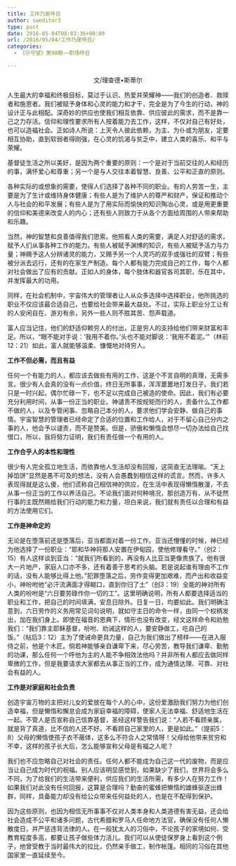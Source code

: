 ```yaml
---
title: 工作乃是呼召
author: sweditor3
type: post
date: 2016-05-04T08:03:36+00:00
url: /2016/05/04/工作乃是呼召/
categories:
  - 《＠守望》第90期——职场呼召

---
```

<p style="text-align: center;">
  文/理查德&bull;斯蒂尔
</p>

人生最大的幸福和终极目标，莫过于认识、热爱并荣耀神&mdash;&mdash;我们的创造者、救赎者和施恩者。我们被赋予身体和心灵的能力和才干，完全是为了今生的行动，神的设计正与此相配。深奇妙的供应也使我们相互依靠、供应彼此的需求，而不是靠一己之力存活。信仰和理性要求所有人按着能力去工作，这样，不仅对自己有好处，也可以造福社会。正如诗人所说：上天令人彼此依赖，为主、为仆或为朋友，定要相互协助，直到软弱者得刚强，在心灵的饥渴与贫乏中，建立人类的喜乐、和平与荣耀。&nbsp; 

基督徒生活之所以美好，是因为两个重要的原则：一个是对于当前交往的人和经历的事，满怀爱心和尊重；另一个是与人交往本着智慧、良善、公平和正直的原则。 

各种实际的或想象的需要，使得人们选择了各种不同的职业。有的人劳苦一生，主要是为了生计或维持身体健康；有些人是为了维护人的尊严和财产，保证和推动个人与社会的和平发展；有些人是为了用实际而愉快的知识陶冶心灵，或是用更重要的信仰和美德来改变人的内心；还有些人则致力于从各个方面给周围的人带来帮助和乐趣。 

当然，神的智慧和良善值得我们思索。他照看人类的需要，满足人对舒适的需求，赋予人们从事各种工作的能力。有些人被赋予渊博的知识，有些人被赋予活力与力量；神赐予这人分辨诸灵的能力，又赐予另一个人灵巧的双手或强壮的双臂；有些被分派去远行，还有的在家生产制造。每个人都有能力完成自己的工作，每个人都对社会做出了应有的贡献。正如人的身体，每个肢体和器官各司其职，乐在其中，并发挥最大的功用。&nbsp; 

同样，在社会机制中，宇宙伟大的管理者让人从众多选择中选择职业，他所挑选的职业不仅应该最合适自己，也要给社会带来最大益处。不过，实际上职业分工让有的人安闲自在、游刃有余，另外一些人则不胜其苦、怨声载道。 

富人应当记住，他们的舒适仰赖穷人的付出，正是穷人的支持给他们带来财富和丰足。所以，&ldquo;眼不能对手说：&lsquo;我用不着你。&rsquo;头也不能对脚说：&lsquo;我用不着泥。&rsquo;&rdquo;（林前12：21）如此，富人就能够温柔、慷慨地对待穷人。 

**工作不但必需，而且有益** 

任何一个有能力的人，都应该去做些有用的工作，这是个不言自明的真理，无需多言。很少有人会真的没有一点价值，终日无所事事，浑浑噩噩地打发日子。我们若只是一时兴起，偶尔忙碌一下，也不足以完成自己被造的使命。因此，我们有必要充分利用时间，从事一份正当的职业。神谴责不按规矩而行的人，责备什么工作都不做的人，以及专管闲事、忽略自己本分的人，要求他们学会安静、做自己的事情。宇宙智慧的管理者已经命定了合适的位置和工作给人，对于不留心自己分内之事的人，他会予以谴责，而不是赞美。但是，骄傲和懒惰会想尽一切办法给自己找借口，所以，我将努力证明，我们有责任做一个有用的人。 

**工作合乎人的本性和理性&nbsp;** 

很少有人完全孤立地生活，而依靠他人生活却没有回报，这简直无法理喻。&ldquo;天上掉馅饼&rdquo;显然是愚不可及的想法，没有人会愚蠢到相信这样的谎言。然而，许多人表现得就是这么傻，他们谎称自己相信神的供应，在生活中表现得懒惰散漫，不去从事一份正当的工作以养活自己。不论我们面对何种境况，那创造万有、从不徒然行事的主既然赐给我们行动的能力和力量，坦白来说，我们就有责任以合理和有益的方法使用它们。 

**工作是神命定的** 

无论是在堕落前还是堕落后，亚当都面对着一份工作。亚当还懵懂的时候，神已经为他选择了一份职业：&ldquo;耶和华神将那人安置在伊甸园，使他修理看守。&rdquo;（创2：15）有人这样谈到亚当：&ldquo;就我们所看到的，再没有人比亚当更像贵族了。他有很大一片地产，家庭人口亦不多，还有着善于思考的头脑。若是说起谁有理由不工作的话，没有人能够比得上他。&rdquo;犯罪堕落之后，劳作变得更加艰难，而产出和收益变小，神吩咐他&ldquo;必汗流满面才得糊口，直到你归了土&rdquo;（创3：19）全能的神对所有人类的吩咐是&ldquo;六日要劳碌作你一切的工&rdquo;。这里明确说明，所有人都要选择适当的职业和工作，把自己的时间填满，安息日除外。日复一日，均要如此。我们明确注意到，六日劳作的义务用常见词句说明，就如守主日的命令一样，由同一个权柄发出，加在我们身上。即使在福音的恩典下，情形也没有改变，经文这样命令和劝勉我们：&ldquo;我们靠主耶稣基督，吩咐、劝诫这样的人，要安静做工，吃自己的饭。&rdquo;（帖后3：12）主为了使诫命更具力量，自己为我们做出了榜样&mdash;&mdash;在进入服侍之前，他是个木匠。倘若神能够亲自谦卑下来，尽心劳苦，教导我们谦卑、勤勉的功课，那么任何一个呼他为主的人能不争相效法他吗？并非所有人都应去做同样卑微的工作，但是我要请求大家都去从事正当的工作，成为通情达理、可靠、对社会有益的人。 

**工作是对家庭和社会负责** 

创造宇宙万物的主把对儿女的爱放在每个人的心中，这份爱激励我们努力为他们创造幸福，但是懒惰和懈怠会成为家庭幸福的障碍，使家人无法幸福、舒适地生活在一起。不管人是否宣称自己信靠基督，圣经这样警告我们说：&ldquo;人若不看顾亲属，就是背了真道，比不信的人还不好。不看顾自己家里的人，更是如此。&rdquo;（提前5：8）父母的懒惰使孩子衣不蔽体，这多么不符合人之常情呀！父母给他带来贫穷和不幸，这样的孩子长大后，怎么能够宣称父母是有福之人呢？ 

我们也不应忽略自己对社会的责任。任何人都不能成为自己这一代的废物，而是应当让自己成为时代的祝福。别人应该明显感觉到，如果缺少了我们，世界将会多么不同，为了给我们的生活带来便利，供应我们的生活所需，有多少人在努力工作！如果我们对此没有任何回报，这算是合理吗？勤奋的蜜蜂把懒惰的雄蜂驱逐出蜂群，同样，具备能力却没有给公众带来任何益处的人，也是在不配得到保护。 

因为这些原则，也因为相信无所事事不仅对人类本身和人类道德有害无益，还会给社会造成不公平和诸多问题，古代希腊和罗马人任命地方法官，确保没有任何人懒散度日，并严惩违背法律的人。在一般犹太人的习俗中，不论孩子的家境如何、受教育程度多高，都要让孩子做些体力活儿。我们可以从使徒保罗身上看到这个例子，他曾受教于当时最伟大的拉比，仍然亲手做工，制作帐篷。相同的习俗在其他国家里一直延续至今。 


	  
&nbsp;